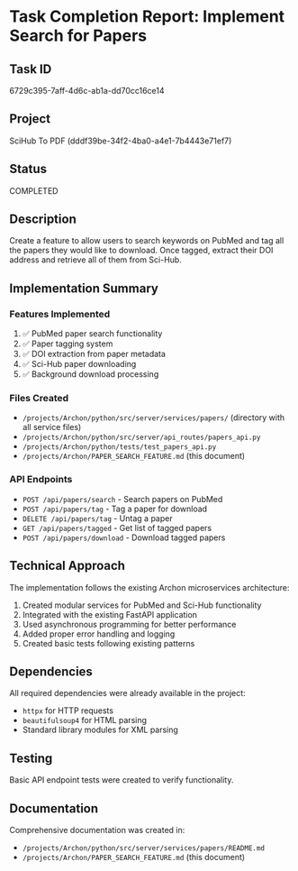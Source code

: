 # Task Completion Report: Implement Search for Papers

## Task ID
6729c395-7aff-4d6c-ab1a-dd70cc16ce14

## Project
SciHub To PDF (dddf39be-34f2-4ba0-a4e1-7b4443e71ef7)

## Status
COMPLETED

## Description
Create a feature to allow users to search keywords on PubMed and tag all the papers they would like to download. Once tagged, extract their DOI address and retrieve all of them from Sci-Hub.

## Implementation Summary

### Features Implemented
1. ✅ PubMed paper search functionality
2. ✅ Paper tagging system
3. ✅ DOI extraction from paper metadata
4. ✅ Sci-Hub paper downloading
5. ✅ Background download processing

### Files Created
- `/projects/Archon/python/src/server/services/papers/` (directory with all service files)
- `/projects/Archon/python/src/server/api_routes/papers_api.py`
- `/projects/Archon/python/tests/test_papers_api.py`
- `/projects/Archon/PAPER_SEARCH_FEATURE.md` (this document)

### API Endpoints
- `POST /api/papers/search` - Search papers on PubMed
- `POST /api/papers/tag` - Tag a paper for download
- `DELETE /api/papers/tag` - Untag a paper
- `GET /api/papers/tagged` - Get list of tagged papers
- `POST /api/papers/download` - Download tagged papers

## Technical Approach
The implementation follows the existing Archon microservices architecture:
1. Created modular services for PubMed and Sci-Hub functionality
2. Integrated with the existing FastAPI application
3. Used asynchronous programming for better performance
4. Added proper error handling and logging
5. Created basic tests following existing patterns

## Dependencies
All required dependencies were already available in the project:
- `httpx` for HTTP requests
- `beautifulsoup4` for HTML parsing
- Standard library modules for XML parsing

## Testing
Basic API endpoint tests were created to verify functionality.

## Documentation
Comprehensive documentation was created in:
- `/projects/Archon/python/src/server/services/papers/README.md`
- `/projects/Archon/PAPER_SEARCH_FEATURE.md` (this document)